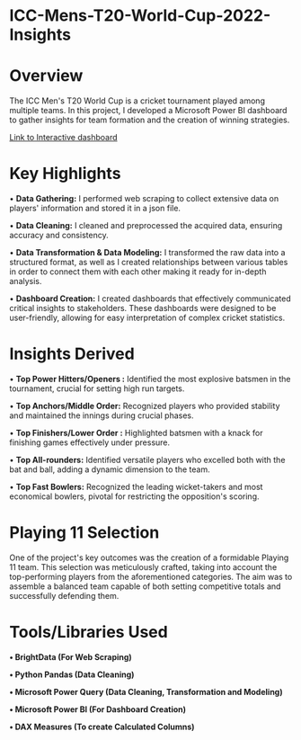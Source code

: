 # ICC-Mens-T20-World-Cup-2022-Insights

# Overview
The ICC Men's T20 World Cup is a cricket tournament played among multiple teams. In this project, I developed a Microsoft Power BI dashboard to gather insights for team formation and the creation of winning strategies.

[Link to Interactive dashboard](https://app.powerbi.com/view?r=eyJrIjoiNGFlZWFlNTAtZGE0OC00YTQ3LWE5N2EtZjMxYTQ4Y2FlZDQ4IiwidCI6ImM2ZTU0OWIzLTVmNDUtNDAzMi1hYWU5LWQ0MjQ0ZGM1YjJjNCJ9)

# Key Highlights
• **Data Gathering:** I performed web scraping to collect extensive data on players' information and stored it in a json file.

• **Data Cleaning:** I cleaned and preprocessed the acquired data, ensuring accuracy and consistency.

• **Data Transformation & Data Modeling:** I transformed the raw data into a structured format, as well as I created relationships between various tables in order to connect them with each other making it ready for in-depth analysis.

• **Dashboard Creation:** I created dashboards that effectively communicated critical insights to stakeholders. These dashboards were designed to be user-friendly, allowing for easy interpretation of complex cricket statistics.

# Insights Derived
• **Top Power Hitters/Openers :** Identified the most explosive batsmen in the tournament, crucial for setting high run targets.

• **Top Anchors/Middle Order:** Recognized players who provided stability and maintained the innings during crucial phases.

• **Top Finishers/Lower Order :** Highlighted batsmen with a knack for finishing games effectively under pressure.

• **Top All-rounders:** Identified versatile players who excelled both with the bat and ball, adding a dynamic dimension to the team.

• **Top Fast Bowlers:** Recognized the leading wicket-takers and most economical bowlers, pivotal for restricting the opposition's scoring.

# Playing 11 Selection
One of the project's key outcomes was the creation of a formidable Playing 11 team. This selection was meticulously crafted, taking into account the top-performing players from the aforementioned categories. The aim was to assemble a balanced team capable of both setting competitive totals and successfully defending them.


# Tools/Libraries Used
**• BrightData (For Web Scraping)**

**• Python Pandas (Data Cleaning)**

**• Microsoft Power Query (Data Cleaning, Transformation and Modeling)**

**• Microsoft Power BI (For Dashboard Creation)**

**• DAX Measures (To create Calculated Columns)**
